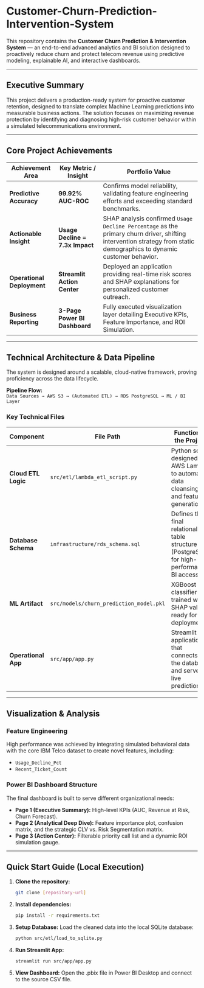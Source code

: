 # Customer-Churn-Prediction-Intervention-System

This repository contains the **Customer Churn Prediction & Intervention System** — an end-to-end advanced analytics and BI solution designed to proactively reduce churn and protect telecom revenue using predictive modeling, explainable AI, and interactive dashboards.


---

## Executive Summary

This project delivers a production-ready system for proactive customer retention, designed to translate complex Machine Learning predictions into measurable business actions. The solution focuses on maximizing revenue protection by identifying and diagnosing high-risk customer behavior within a simulated telecommunications environment.

---

## Core Project Achievements

| Achievement Area       | Key Metric / Insight                       | Portfolio Value |
|------------------------|---------------------------------------------|-----------------|
| **Predictive Accuracy** | **99.92% AUC-ROC**                         | Confirms model reliability, validating feature engineering efforts and exceeding standard benchmarks. |
| **Actionable Insight** | **Usage Decline = 7.3x Impact**             | SHAP analysis confirmed `Usage Decline Percentage` as the primary churn driver, shifting intervention strategy from static demographics to dynamic customer behavior. |
| **Operational Deployment** | **Streamlit Action Center**              | Deployed an application providing real-time risk scores and SHAP explanations for personalized customer outreach. |
| **Business Reporting** | **3-Page Power BI Dashboard**               | Fully executed visualization layer detailing Executive KPIs, Feature Importance, and ROI Simulation. |

---

## Technical Architecture & Data Pipeline

The system is designed around a scalable, cloud-native framework, proving proficiency across the data lifecycle.

**Pipeline Flow:**  
`Data Sources → AWS S3 → (Automated ETL) → RDS PostgreSQL → ML / BI Layer`

### Key Technical Files

| Component            | File Path                           | Function in the Project |
|----------------------|--------------------------------------|--------------------------|
| **Cloud ETL Logic**  | `src/etl/lambda_etl_script.py`       | Python script designed for AWS Lambda to automate data cleansing and feature generation. |
| **Database Schema**  | `infrastructure/rds_schema.sql`      | Defines the final relational table structure (PostgreSQL) for high-performance BI access. |
| **ML Artifact**      | `src/models/churn_prediction_model.pkl` | XGBoost classifier trained with SHAP values, ready for deployment. |
| **Operational App**  | `src/app/app.py`                     | Streamlit application that connects to the database and serves live predictions. |

---

## Visualization & Analysis

### Feature Engineering
High performance was achieved by integrating simulated behavioral data with the core IBM Telco dataset to create novel features, including:
- `Usage_Decline_Pct`
- `Recent_Ticket_Count`

### Power BI Dashboard Structure
The final dashboard is built to serve different organizational needs:

- **Page 1 (Executive Summary):** High-level KPIs (AUC, Revenue at Risk, Churn Forecast).
- **Page 2 (Analytical Deep Dive):** Feature importance plot, confusion matrix, and the strategic CLV vs. Risk Segmentation matrix.
- **Page 3 (Action Center):** Filterable priority call list and a dynamic ROI simulation gauge.

---

## Quick Start Guide (Local Execution)

1. **Clone the repository:**
   ```bash
   git clone [repository-url]
2. **Install dependencies:**
   ```bash
   pip install -r requirements.txt


3. **Setup Database:**
   Load the cleaned data into the local SQLite database:
   ```bash
   python src/etl/load_to_sqlite.py


4. **Run Streamlit App:**
   ```bash
   streamlit run src/app/app.py


5. **View Dashboard:**
   Open the .pbix file in Power BI Desktop and connect to the source CSV file.
